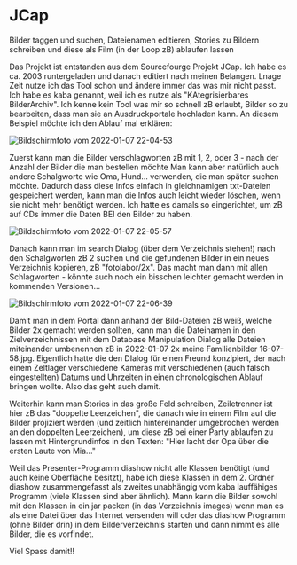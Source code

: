 # JCap
Bilder taggen und suchen, Dateienamen editieren, Stories zu Bildern schreiben und diese als Film (in der Loop zB) ablaufen lassen


Das Projekt ist entstanden aus dem Sourcefourge Projekt JCap. Ich habe es ca. 2003 runtergeladen und danach editiert nach meinen Belangen. Lnage Zeit nutze ich das Tool schon und ändere immer das was mir nicht passt. Ich habe es kaba genannt, weil ich es nutze als "KAtegrisierbares BilderArchiv". Ich kenne kein Tool was mir so schnell zB erlaubt, Bilder so zu bearbeiten, dass man sie an Ausdruckportale hochladen kann. An diesem Beispiel möchte ich den Ablauf mal erklären:

![Bildschirmfoto vom 2022-01-07 22-04-53](https://user-images.githubusercontent.com/56628625/148612770-92f349b0-ce67-4343-ad86-91e1e5b0ec5a.png)

Zuerst kann man die Bilder verschlagworten zB mit 1, 2, oder 3 - nach der Anzahl der Bilder die man bestellen möchte
  Man kann aber natürlich auch andere Schalgworte wie Oma, Hund... verwenden, die man später suchen möchte. Dadurch dass diese Infos einfach in gleichnamigen txt-Dateien gespeichert werden, kann man die Infos auch leicht wieder löschen, wenn sie nicht mehr benötigt werden. Ich hatte es damals so eingerichtet, um zB auf CDs immer die Daten BEI den Bilder zu haben.
  
![Bildschirmfoto vom 2022-01-07 22-05-57](https://user-images.githubusercontent.com/56628625/148613088-15ddd0a7-30a0-4950-a18c-8439361a36c3.png)

Danach kann man im search Dialog (über dem Verzeichnis stehen!) nach den Schalgworten zB 2 suchen und die gefundenen Bilder in ein neues Verzeichnis kopieren, zB "fotolabor/2x". Das macht man dann mit allen Schlagworten - könnte auch noch ein bisschen leichter gemacht werden in kommenden Versionen...

![Bildschirmfoto vom 2022-01-07 22-06-39](https://user-images.githubusercontent.com/56628625/148613323-53e6d57a-1105-44ef-9600-177ae4844776.png)

Damit man in dem Portal dann anhand der Bild-Dateien zB weiß, welche Bilder 2x gemacht werden sollten, kann man die Dateinamen in den Zielverzeichnissen mit dem Database Manipulation Dialog alle Dateien miteinander umbenennen zB in 2022-01-07 2x meine Familienbilder 16-07-58.jpg.
Eigentlich hatte die den DIalog für einen Freund konzipiert, der nach einem Zeltlager verschiedene Kameras mit verschiedenen (auch falsch eingestellten) Datums und Uhrzeiten in einen chronologischen Ablauf bringen wollte. Also das geht auch damit.

Weiterhin kann man Stories in das große Feld schreiben, Zeiletrenner ist hier zB das "doppelte Leerzeichen", die danach wie in einem Film auf die Bilder projiziert werden (und zeitlich hintereinander umgebrochen werden an den doppelten Leerzeichen), um diese zB bei einer Party ablaufen zu lassen mit Hintergrundinfos in den Texten: "Hier lacht der Opa über die ersten Laute von Mia..."

Weil das Presenter-Programm diashow nicht alle Klassen benötigt (und auch keine Oberfläche besitzt), habe ich diese Klassen in dem 2. Ordner diashow zusammengefasst als zweites unabhängig vom kaba lauffähiges Programm (viele Klassen sind aber ähnlich). Mann kann die Bilder sowohl mit den Klassen in ein jar packen (in das Verzeichnis images) wenn man es als eine Datei über das Internet versenden will oder das diashow Programm (ohne Bilder drin) in dem Bilderverzeichnis starten und dann nimmt es alle Bilder, die es vorfindet.

Viel Spass damit!!
